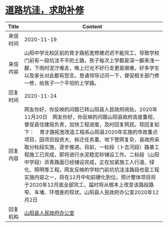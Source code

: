# <a href="http://www.shangluo.gov.cn/zmhd/ldxxxx.jsp?urltype=leadermail.LeaderMailContentUrl&wbtreeid=1112&leadermailid=6629">道路坑洼，求助补修</a>
|Title|Content|
|:---:|---|
|来信时间|2020-11-19|
|来信内容|山阳中学北校区前的育才路拓宽修建迟迟不能完工，导致学校门前有一段坑洼不平的土路，孩子每次上学都是深一脚来浅一脚，下雨时泥泞难走，晚上灯光不好行走更是艰难，好多学生以及家长对此都有怨言。恳请领导过问一下，督促相关部门修一修，给孩子一个平坦的上学路。|
|回复时间|2020-11-24|
|回复内容|网友你好，你反映的问题已转山阳县人民政府阅处。2020年11月20日    网友你好，你反映的问题山阳县政府高度重视，督促县住建局负责，加快工程进度，及时回复网民。现回复如下：    育才路拓宽改造工程系山阳县2020年实施的市政重点项目，因项目投资大、拆迁任务重、地下管网复杂，县政府采取分标段实施，逐步推进。目前，一标段（卜吉河段）路基工程施工已完成，即将进行水泥稳定砂铺设工作。二标段（山阳中学段）沥青路面已经铺设完成，正在加紧施工人行道、绿化、照明等工程。网友反映的学校门前坑坑洼洼路段也是工程实施内容之一，将在12月中旬前硬化到位。预计整体项目将于2020年12月底全部完工，届时将从根本上改变该路段路窄、车堵、环境差的现状。山阳县人民政府办公室2020年12月2日|
|回复机构|<a href="../../categories/agencies/山阳县人民政府办公室.md">山阳县人民政府办公室</a>|